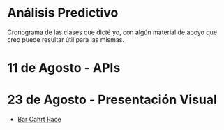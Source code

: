 # Análisis Predictivo

Cronograma de las clases que dicté yo, con algún material de apoyo que creo puede resultar útil para las mismas. 

# 11 de Agosto - APIs

# 23 de Agosto - Presentación Visual
* [Bar Cahrt Race](https://github.com/LCaravaggio/AnalisisPredictivo/blob/master/Bar%20Chart%20Race.ipynb)

